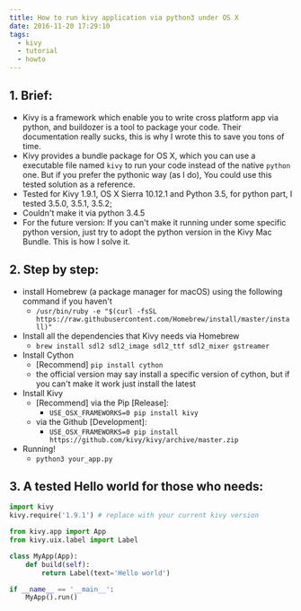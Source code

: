 ```yaml
---
title: How to run kivy application via python3 under OS X
date: 2016-11-20 17:29:10
tags:
  - kivy
  - tutorial
  - howto
---
```


## 1. Brief:
- Kivy is a framework which enable you to write cross platform app via python, and buildozer is a tool to package your code. Their documentation really sucks, this is why I wrote this to save you tons of time.
- Kivy provides a bundle package for OS X, which you can use a executable file named `kivy` to run your code instead of the native `python` one. But if you prefer the pythonic way (as I do), You could use this tested solution as a reference.
- Tested for Kivy 1.9.1, OS X Sierra 10.12.1 and Python 3.5, for python part, I tested 3.5.0, 3.5.1, 3.5.2;
- Couldn't make it via python 3.4.5
- For the future version: If you can't make it running under some specific python version, just try to adopt the python version in the Kivy Mac Bundle. This is how I solve it.

<!--more-->

## 2. Step by step:
- install Homebrew (a package manager for macOS) using the following command if you haven't
    - `/usr/bin/ruby -e "$(curl -fsSL https://raw.githubusercontent.com/Homebrew/install/master/install)"`
- Install all the dependencies that Kivy needs via Homebrew
    - `brew install sdl2 sdl2_image sdl2_ttf sdl2_mixer gstreamer`
- Install Cython
    - [Recommend] `pip install cython`
    - the official version may say install a specific version of cython, but if you can't make it work just install the latest
- Install Kivy
    - [Recommend] via the Pip [Release]: 
        - `USE_OSX_FRAMEWORKS=0 pip install kivy`
    - via the Github [Development]: 
        - `USE_OSX_FRAMEWORKS=0 pip install https://github.com/kivy/kivy/archive/master.zip`
- Running!
    - `python3 your_app.py`

## 3. A tested Hello world for those who needs:
```python
import kivy
kivy.require('1.9.1') # replace with your current kivy version

from kivy.app import App
from kivy.uix.label import Label

class MyApp(App):
    def build(self):
        return Label(text='Hello world')

if __name__ == '__main__':
    MyApp().run()
```